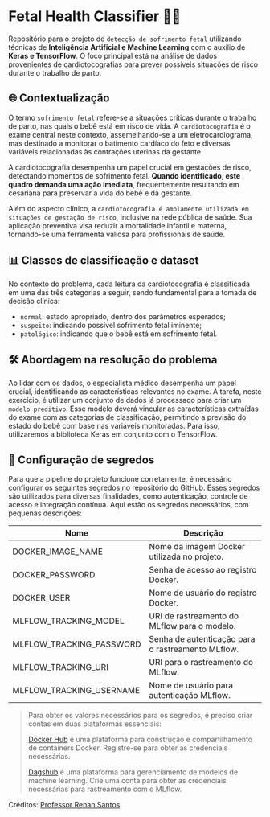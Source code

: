 # Fetal Health Classifier 👶🏻

Repositório para o projeto de `detecção de sofrimento fetal` utilizando técnicas de **Inteligência Artificial e Machine Learning** com o auxílio de **Keras e TensorFlow**. O foco principal está na análise de dados provenientes de cardiotocografias para prever possíveis situações de risco durante o trabalho de parto.

## 🌐 Contextualização

O termo `sofrimento fetal` refere-se a situações críticas durante o trabalho de parto, nas quais o bebê está em risco de vida. A `cardiotocografia` é o exame central neste contexto, assemelhando-se a um eletrocardiograma, mas destinado a monitorar o batimento cardíaco do feto e diversas variáveis relacionadas às contrações uterinas da gestante.

A cardiotocografia desempenha um papel crucial em gestações de risco, detectando momentos de sofrimento fetal. **Quando identificado, este quadro demanda uma ação imediata**, frequentemente resultando em cesariana para preservar a vida do bebê e da gestante.

Além do aspecto clínico, a `cardiotocografia é amplamente utilizada em situações de gestação de risco`, inclusive na rede pública de saúde. Sua aplicação preventiva visa reduzir a mortalidade infantil e materna, tornando-se uma ferramenta valiosa para profissionais de saúde.

## 📊 Classes de classificação e dataset

No contexto do problema, cada leitura da cardiotocografia é classificada em uma das três categorias a seguir, sendo fundamental para a tomada de decisão clínica:

- `normal`: estado apropriado, dentro dos parâmetros esperados;
- `suspeito`: indicando possível sofrimento fetal iminente;
- `patológico`: indicando que o bebê está em sofrimento fetal.

## 🛠️ Abordagem na resolução do problema

Ao lidar com os dados, o especialista médico desempenha um papel crucial, identificando as características relevantes no exame. A tarefa, neste exercício, é utilizar um conjunto de dados já processado para criar um `modelo preditivo`. Esse modelo deverá vincular as características extraídas do exame com as categorias de classificação, permitindo a previsão do estado do bebê com base nas variáveis monitoradas. Para isso, utilizaremos a biblioteca Keras em conjunto com o TensorFlow.

## 🔐 Configuração de segredos

Para que a pipeline do projeto funcione corretamente, é necessário configurar os seguintes segredos no repositório do GitHub. Esses segredos são utilizados para diversas finalidades, como autenticação, controle de acesso e integração contínua. Aqui estão os segredos necessários, com pequenas descrições:

| Nome                     | Descrição                                         |
| ------------------------ | ------------------------------------------------- |
| DOCKER_IMAGE_NAME        | Nome da imagem Docker utilizada no projeto.       |
| DOCKER_PASSWORD          | Senha de acesso ao registro Docker.               |
| DOCKER_USER              | Nome de usuário do registro Docker.               |
| MLFLOW_TRACKING_MODEL    | URI de rastreamento do MLflow para o modelo.      |
| MLFLOW_TRACKING_PASSWORD | Senha de autenticação para o rastreamento MLflow. |
| MLFLOW_TRACKING_URI      | URI para o rastreamento do MLflow.                |
| MLFLOW_TRACKING_USERNAME | Nome de usuário para autenticação MLflow.         |

> Para obter os valores necessários para os segredos, é preciso criar contas em duas plataformas essenciais:
>
> [Docker Hub](https://hub.docker.com/) é uma plataforma para construção e compartilhamento de containers Docker. Registre-se para obter as credenciais necessárias.
>
> [Dagshub](https://dagshub.com/) é uma plataforma para gerenciamento de modelos de machine learning. Crie uma conta para obter as credenciais necessárias para rastreamento com o MLflow.

Créditos: [Professor Renan Santos](https://github.com/renansantosmendes)
